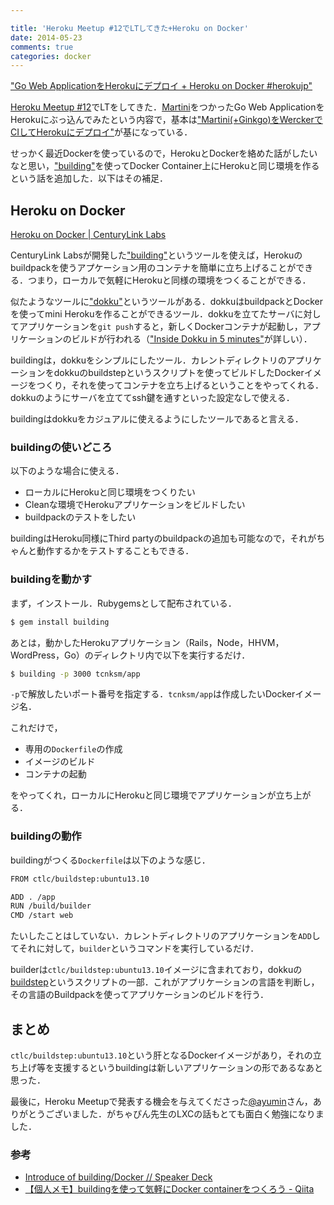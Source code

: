 ```yaml
---

title: 'Heroku Meetup #12でLTしてきた+Heroku on Docker'
date: 2014-05-23
comments: true
categories: docker
---
```


<script async class="speakerdeck-embed" data-id="8c6ce790c3cf0131b3ad163a5c5b95ea" data-ratio="1.33333333333333" src="http://speakerdeck.com/assets/embed.js"></script>

["Go Web ApplicationをHerokuにデプロイ + Heroku on Docker #herokujp"](https://speakerdeck.com/tcnksm/go-web-applicationwoherokunidepuroi-plus-heroku-on-docker-number-herokujp)

[Heroku Meetup #12](http://herokujp.doorkeeper.jp/events/10902)でLTをしてきた．[Martini](http://martini.codegangsta.io/)をつかったGo Web ApplicationをHerokuにぶっ込んでみたという内容で，基本は["Martini(+Ginkgo)をWerckerでCIしてHerokuにデプロイ"](http://deeeet.com/writing/2014/04/23/martini/)が基になっている．

せっかく最近Dockerを使っているので，HerokuとDockerを絡めた話がしたいなと思い，["building"](https://github.com/CenturyLinkLabs/building)を使ってDocker Container上にHerokuと同じ環境を作るという話を追加した．以下はその補足．

## Heroku on Docker

[Heroku on Docker | CenturyLink Labs](http://www.centurylinklabs.com/heroku-on-docker/)

CenturyLink Labsが開発した["building"](https://github.com/CenturyLinkLabs/buildin)というツールを使えば，Herokuのbuildpackを使うアプケーション用のコンテナを簡単に立ち上げることができる．つまり，ローカルで気軽にHerokuと同様の環境をつくることができる．

似たようなツールに["dokku"](https://github.com/progrium/dokku)というツールがある．dokkuはbuildpackとDockerを使ってmini Herokuを作ることができるツール．dokkuを立てたサーバに対してアプリケーションを`git push`すると，新しくDockerコンテナが起動し，アプリケーションのビルドが行われる（["Inside Dokku in 5 minutes"](http://banyan.me/slides/20140116/slides.html)が詳しい）．

buildingは，dokkuをシンプルにしたツール．カレントディレクトリのアプリケーションをdokkuのbuildstepというスクリプトを使ってビルドしたDockerイメージをつくり，それを使ってコンテナを立ち上げるということをやってくれる．dokkuのようにサーバを立ててssh鍵を通すといった設定なしで使える．

buildingはdokkuをカジュアルに使えるようにしたツールであると言える．

### buildingの使いどころ

以下のような場合に使える．

- ローカルにHerokuと同じ環境をつくりたい
- Cleanな環境でHerokuアプリケーションをビルドしたい
- buildpackのテストをしたい

buildingはHeroku同様にThird partyのbuildpackの追加も可能なので，それがちゃんと動作するかをテストすることもできる．

### buildingを動かす

まず，インストール．Rubygemsとして配布されている．

```bash
$ gem install building
```

あとは，動かしたHerokuアプリケーション（Rails，Node，HHVM，WordPress，Go）のディレクトリ内で以下を実行するだけ．

```bash
$ building -p 3000 tcnksm/app
```

`-p`で解放したいポート番号を指定する．`tcnksm/app`は作成したいDockerイメージ名．

これだけで，

- 専用の`Dockerfile`の作成
- イメージのビルド
- コンテナの起動

をやってくれ，ローカルにHerokuと同じ環境でアプリケーションが立ち上がる．

### buildingの動作

buildingがつくる`Dockerfile`は以下のような感じ．

```bash
FROM ctlc/buildstep:ubuntu13.10

ADD . /app
RUN /build/builder
CMD /start web
```

たいしたことはしていない．カレントディレクトリのアプリケーションを`ADD`してそれに対して，`builder`というコマンドを実行しているだけ．

builderは`ctlc/buildstep:ubuntu13.10`イメージに含まれており，dokkuの[buildstep](https://github.com/progrium/buildstep)というスクリプトの一部．これがアプリケーションの言語を判断し，その言語のBuildpackを使ってアプリケーションのビルドを行う．

## まとめ

`ctlc/buildstep:ubuntu13.10`という肝となるDockerイメージがあり，それの立ち上げ等を支援するというbuildingは新しいアプリケーションの形であるなあと思った．

最後に，Heroku Meetupで発表する機会を与えてくださった[@ayumin](https://twitter.com/ayumin)さん，ありがとうございました．がちゃぴん先生のLXCの話もとても面白く勉強になりました．


### 参考

- [Introduce of building/Docker // Speaker Deck](https://speakerdeck.com/udzura/docker)
- [【個人メモ】buildingを使って気軽にDocker containerをつくろう - Qiita](http://qiita.com/futoase/items/21167e9d064b0e336e8f)
